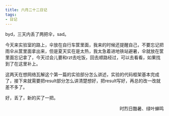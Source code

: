 ```yaml
---
title: 六月二十二日记
tags:
- 日记
---
```


byd，三天内丢了两把伞，sad。

今天来实验室的路上，伞放在自行车筐里面，我来的时候还提醒自己，不要忘记把雨伞从筐里面拿出来，但是夏天实在是太热，我太急着进地铁站避暑，伞就放在筐里面忘记拿了，今天过会儿要和rzt去吃饭，回去顺路经过，可以去看看，如果找到了在这里补上。

这两天在想网络瓦解这个第一篇的实验部分怎么讲述，实验的代码框架基本完成了，接下来就需要把result部分怎么讲清楚想好，把result写好，再总的改一改就差不多了。

好，丢了，新的买了一把。

<p align="right">时烈日酷暑、绿叶蝉鸣</p>